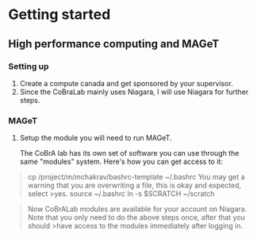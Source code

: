 # Getting started 
## High performance computing and MAGeT

### Setting up 
1. Create a compute canada and get sponsored by your supervisor.
2. Since the CoBraLab mainly uses Niagara, I will use Niagara for further steps.

### MAGeT
1. Setup the module you will need to run MAGeT.



    The CoBrA lab has its own set of software you can use through the same "modules" system. Here's how you can get access to it:

>cp /project/m/mchakrav/bashrc-template ~/.bashrc You may get a warning that you are overwriting a file, this is okay and expected, select >yes.
>source ~/.bashrc
>ln -s $SCRATCH ~/scratch

>Now CoBrALab modules are available for your account on Niagara. Note that you only need to do the above steps once, after that you should >have access to the modules immediately after logging in.


